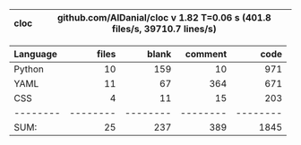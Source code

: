 cloc|github.com/AlDanial/cloc v 1.82  T=0.06 s (401.8 files/s, 39710.7 lines/s)
--- | ---

Language|files|blank|comment|code
:-------|-------:|-------:|-------:|-------:
Python|10|159|10|971
YAML|11|67|364|671
CSS|4|11|15|203
--------|--------|--------|--------|--------
SUM:|25|237|389|1845

